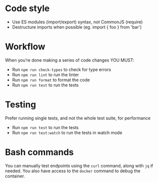 # Code style

- Use ES modules (import/export) syntax, not CommonJS (require)
- Destructure imports when possible (eg. import { foo } from 'bar')

# Workflow

When you’re done making a series of code changes YOU MUST:

- Run `npm run check-types` to check for type errors
- Run `npm run lint` to run the linter
- Run `npm run format` to format the code
- Run `npm run test` to run the tests

# Testing

Prefer running single tests, and not the whole test suite, for performance

- Run `npm run test` to run the tests
- Run `npm run test:watch` to run the tests in watch mode

# Bash commands

You can manually test endpoints using the `curl` command, along with `jq` if needed.
You also have access to the `docker` command to debug the container.

